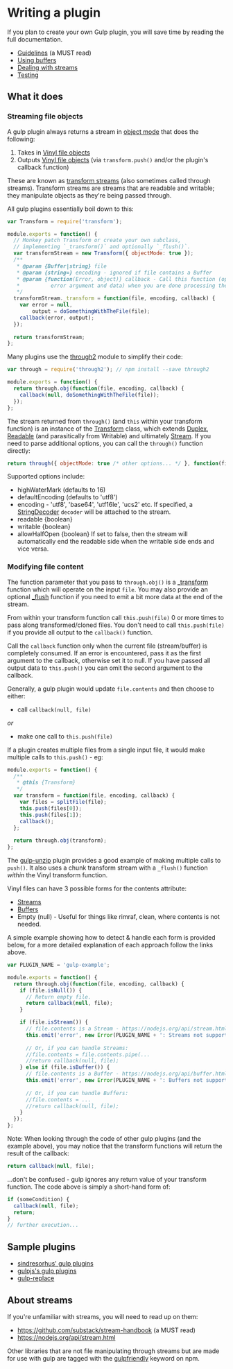 # Writing a plugin

If you plan to create your own Gulp plugin, you will save time by reading the 
full documentation.

* [Guidelines](guidelines.md) (a MUST read)
* [Using buffers](using-buffers.md)
* [Dealing with streams](dealing-with-streams.md)
* [Testing](testing.md)

## What it does

### Streaming file objects

A gulp plugin always returns a stream in 
[object mode](https://nodejs.org/api/stream.html#stream_object_mode) that does 
the following:

1. Takes in [Vinyl file objects](https://github.com/gulpjs/vinyl)
2. Outputs [Vinyl file objects](https://github.com/gulpjs/vinyl) (via 
   `transform.push()` and/or the plugin's callback function) 

These are known as 
[transform streams](https://nodejs.org/api/stream.html#stream_class_stream_transform) 
(also sometimes called through streams). Transform streams are streams that are 
readable and writable; they manipulate objects as they're being passed through.

All gulp plugins essentially boil down to this:

```javascript
var Transform = require('transform');

module.exports = function() {
  // Monkey patch Transform or create your own subclass, 
  // implementing `_transform()` and optionally `_flush()`.
  var transformStream = new Transform({ objectMode: true });
  /**
   * @param {Buffer|string} file
   * @param {string=} encoding - ignored if file contains a Buffer
   * @param {function(Error, object)} callback - Call this function (optionally with an 
   *          error argument and data) when you are done processing the supplied chunk.
   */
  transformStream._transform = function(file, encoding, callback) {
    var error = null, 
        output = doSomethingWithTheFile(file);
    callback(error, output);
  });
  
  return transformStream;
};
```

Many plugins use the [through2](https://github.com/rvagg/through2) module to 
simplify their code:

```javascript
var through = require('through2'); // npm install --save through2

module.exports = function() {
  return through.obj(function(file, encoding, callback) {
    callback(null, doSomethingWithTheFile(file));
  });
};
```

The stream returned from `through()` (and `this` within your transform function) 
is an instance of the 
[Transform](https://github.com/nodejs/readable-stream/blob/master/lib/_stream_transform.js)
class, which extends 
[Duplex](https://github.com/nodejs/readable-stream/blob/master/lib/_stream_duplex.js),
[Readable](https://github.com/nodejs/readable-stream/blob/master/lib/_stream_readable.js)
(and parasitically from Writable) and ultimately 
[Stream](https://nodejs.org/api/stream.html). If you need to parse additional 
options, you can call the `through()` function directly:

```javascript
return through({ objectMode: true /* other options... */ }, function(file, encoding, callback) { ...
```
 
Supported options include:

* highWaterMark (defaults to 16)
* defaultEncoding (defaults to 'utf8')
* encoding - 'utf8', 'base64', 'utf16le', 'ucs2' etc. If specified, a 
  [StringDecoder](https://nodejs.org/api/string_decoder.html) 
  `decoder` will be attached to the stream.
* readable {boolean}
* writable {boolean}
* allowHalfOpen {boolean} If set to false, then the stream will automatically 
  end the readable side when the writable side ends and vice versa.

### Modifying file content

The function parameter that you pass to `through.obj()` is a 
[\_transform](https://nodejs.org/api/stream.html#stream_transform_transform_chunk_encoding_callback)
function which will operate on the input `file`.  You may also provide an optional 
[\_flush](https://nodejs.org/api/stream.html#stream_transform_flush_callback)
function if you need to emit a bit more data at the end of the stream.

From within your transform function call `this.push(file)` 0 or more times to 
pass along transformed/cloned files. You don't need to call `this.push(file)` 
if you provide all output to the `callback()` function.

Call the `callback` function only when the current file (stream/buffer) is 
completely consumed. If an error is encountered, pass it as the first argument 
to the callback, otherwise set it to null. If you have passed all output data to 
`this.push()` you can omit the second argument to the callback.

Generally, a gulp plugin would update `file.contents` and then choose to either:

* call `callback(null, file)` 

_or_ 

* make one call to `this.push(file)`
 
If a plugin creates multiple files from a single input file, it would make 
multiple calls to `this.push()` - eg:

```javascript
module.exports = function() {
  /**
   * @this {Transform}
   */
  var transform = function(file, encoding, callback) {
    var files = splitFile(file);
    this.push(files[0]);
    this.push(files[1]);                              
    callback();
  }; 
   
  return through.obj(transform);
};
```

The [gulp-unzip](https://github.com/terrierscript/gulp-unzip/blob/master/index.js) 
plugin provides a good example of making multiple calls to `push()`. It also 
uses a chunk transform stream with a `_flush()` function _within_ the Vinyl 
transform function.

Vinyl files can have 3 possible forms for the contents attribute:

* [Streams](dealing-with-streams.md)
* [Buffers](using-buffers.md)
* Empty (null) - Useful for things like rimraf, clean, where contents is not 
  needed.

A simple example showing how to detect & handle each form is provided below, for 
a more detailed explanation of each approach follow the links above.

```javascript
var PLUGIN_NAME = 'gulp-example';

module.exports = function() {
  return through.obj(function(file, encoding, callback) {
    if (file.isNull()) {
      // Return empty file.
      return callback(null, file);
    }

    if (file.isStream()) {
      // file.contents is a Stream - https://nodejs.org/api/stream.html
      this.emit('error', new Error(PLUGIN_NAME + ': Streams not supported!'));
      
      // Or, if you can handle Streams:
      //file.contents = file.contents.pipe(...
      //return callback(null, file);
    } else if (file.isBuffer()) {
      // file.contents is a Buffer - https://nodejs.org/api/buffer.html
      this.emit('error', new Error(PLUGIN_NAME + ': Buffers not supported!'));
  
      // Or, if you can handle Buffers:
      //file.contents = ...
      //return callback(null, file);
    }
  });
};
```

Note: When looking through the code of other gulp plugins (and the example 
above), you may notice that the transform functions will return the result of 
the callback:

```javascript
return callback(null, file);
```

...don't be confused - gulp ignores any return value of your transform function. 
The code above is simply a short-hand form of:

```javascript
if (someCondition) {
  callback(null, file);
  return;
}
// further execution...
```

## Sample plugins

* [sindresorhus' gulp plugins](https://github.com/search?q=%40sindresorhus+gulp-)
* [gulpjs's gulp plugins](https://github.com/search?q=%40gulpjs+gulp-)
* [gulp-replace](https://github.com/lazd/gulp-replace)


## About streams

If you're unfamiliar with streams, you will need to read up on them:

* https://github.com/substack/stream-handbook (a MUST read)
* https://nodejs.org/api/stream.html

Other libraries that are not file manipulating through streams but are made for 
use with gulp are tagged with the 
[gulpfriendly](https://www.npmjs.com/search?q=keywords:gulpfriendly) keyword on 
npm.
